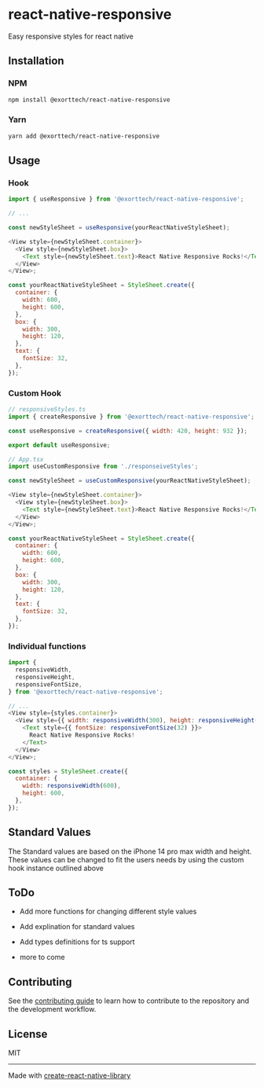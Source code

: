 # react-native-responsive

Easy responsive styles for react native

## Installation

### NPM

```sh
npm install @exorttech/react-native-responsive
```

### Yarn

```sh
yarn add @exorttech/react-native-responsive
```

## Usage

### Hook

```js
import { useResponsive } from '@exorttech/react-native-responsive';

// ...

const newStyleSheet = useResponsive(yourReactNativeStyleSheet);

<View style={newStyleSheet.container}>
  <View style={newStyleSheet.box}>
    <Text style={newStyleSheet.text}>React Native Responsive Rocks!</Text>
  </View>
</View>;

const yourReactNativeStyleSheet = StyleSheet.create({
  container: {
    width: 600,
    height: 600,
  },
  box: {
    width: 300,
    height: 120,
  },
  text: {
    fontSize: 32,
  },
});
```

### Custom Hook

```js
// responsiveStyles.ts
import { createResponsive } from '@exorttech/react-native-responsive';

const useResponsive = createResponsive({ width: 420, height: 932 });

export default useResponsive;

// App.tsx
import useCustomResponsive from './responseiveStyles';

const newStyleSheet = useCustomResponsive(yourReactNativeStyleSheet);

<View style={newStyleSheet.container}>
  <View style={newStyleSheet.box}>
    <Text style={newStyleSheet.text}>React Native Responsive Rocks!</Text>
  </View>
</View>;

const yourReactNativeStyleSheet = StyleSheet.create({
  container: {
    width: 600,
    height: 600,
  },
  box: {
    width: 300,
    height: 120,
  },
  text: {
    fontSize: 32,
  },
});
```

### Individual functions

```js
import {
  responsiveWidth,
  responsiveHeight,
  responsiveFontSize,
} from '@exorttech/react-native-responsive';

// ...
<View style={styles.container}>
  <View style={{ width: responsiveWidth(300), height: responsiveHeight(120) }}>
    <Text style={{ fontSize: responsiveFontSize(32) }}>
      React Native Responsive Rocks!
    </Text>
  </View>
</View>;

const styles = StyleSheet.create({
  container: {
    width: responsiveWidth(600),
    height: 600,
  },
});
```

## Standard Values

The Standard values are based on the iPhone 14 pro max width and height.
These values can be changed to fit the users needs by using the custom hook instance outlined above

## ToDo

- Add more functions for changing different style values

- Add explination for standard values

- Add types definitions for ts support

* more to come

## Contributing

See the [contributing guide](CONTRIBUTING.md) to learn how to contribute to the repository and the development workflow.

## License

MIT

---

Made with [create-react-native-library](https://github.com/callstack/react-native-builder-bob)
